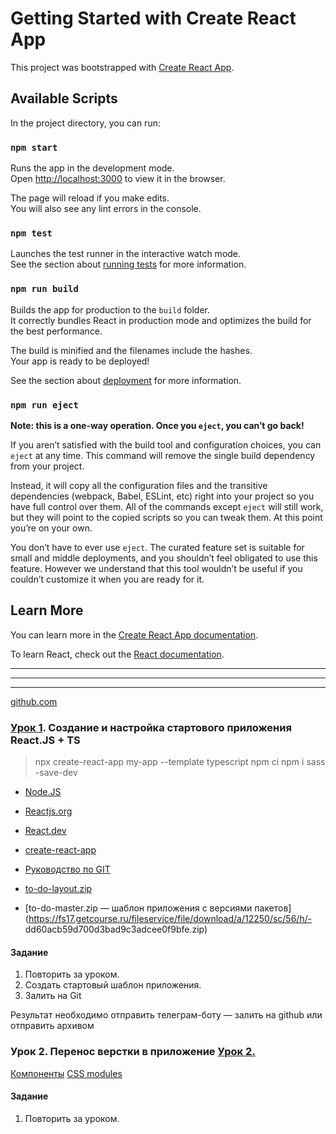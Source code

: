 # Getting Started with Create React App

This project was bootstrapped with [Create React App](https://github.com/facebook/create-react-app).

## Available Scripts

In the project directory, you can run:

### `npm start`

Runs the app in the development mode.\
Open [http://localhost:3000](http://localhost:3000) to view it in the browser.

The page will reload if you make edits.\
You will also see any lint errors in the console.

### `npm test`

Launches the test runner in the interactive watch mode.\
See the section about [running tests](https://facebook.github.io/create-react-app/docs/running-tests) for more information.

### `npm run build`

Builds the app for production to the `build` folder.\
It correctly bundles React in production mode and optimizes the build for the best performance.

The build is minified and the filenames include the hashes.\
Your app is ready to be deployed!

See the section about [deployment](https://facebook.github.io/create-react-app/docs/deployment) for more information.

### `npm run eject`

**Note: this is a one-way operation. Once you `eject`, you can’t go back!**

If you aren’t satisfied with the build tool and configuration choices, you can `eject` at any time. This command will remove the single build dependency from your project.

Instead, it will copy all the configuration files and the transitive dependencies (webpack, Babel, ESLint, etc) right into your project so you have full control over them. All of the commands except `eject` will still work, but they will point to the copied scripts so you can tweak them. At this point you’re on your own.

You don’t have to ever use `eject`. The curated feature set is suitable for small and middle deployments, and you shouldn’t feel obligated to use this feature. However we understand that this tool wouldn’t be useful if you couldn’t customize it when you are ready for it.

## Learn More

You can learn more in the [Create React App documentation](https://facebook.github.io/create-react-app/docs/getting-started).

To learn React, check out the [React documentation](https://reactjs.org/).

---
---
---

[github.com](https://github.com/illicchpv/glo-todo)


### [Урок 1](https://glo-academy.org/react-ts-lesson1). Создание и настройка стартового приложения React.JS + TS 

>npx create-react-app my-app --template typescript
>npm ci
>npm i sass -save-dev

- [Node.JS](https://nodejs.org/en)
- [Reactjs.org](https://ru.legacy.reactjs.org/)
- [React.dev](https://react.dev/learn)
- [create-react-app](https://create-react-app.dev/docs/getting-started/)
- [Руководство по GIT](https://githowto.com/ru)


- [to-do-layout.zip](https://fs02.getcourse.ru/fileservice/file/download/a/12250/sc/250/h/76d24ddfd3b00c816388ad77d0549efc.zip)
- [to-do-master.zip — шаблон приложения с версиями пакетов](https://fs17.getcourse.ru/fileservice/file/download/a/12250/sc/56/h/- dd60acb59d700d3bad9c3adcee0f9bfe.zip)

#### Задание

1. Повторить за уроком. 
2. Создать стартовый шаблон приложения. 
3. Залить на Git


Результат необходимо отправить телеграм-боту — залить на github или отправить архивом


### Урок 2. Перенос верстки в приложение [Урок 2. ](https://glo-academy.org/react-ts-lesson2)

[Компоненты](https://reactdev.ru/learn/your-first-component/)
[CSS modules](https://habr.com/ru/articles/335244/)

#### Задание

1. Повторить за уроком. 
